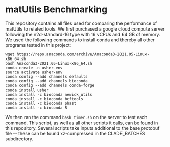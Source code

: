 # matUtils Benchmarking

This repository contains all files used for comparing the performance of matUtils to related tools. We first purchased a google cloud compute server following the n2d-standard-16 type with 16 vCPUs and 64 GB of memory. We used the following commands to install conda and thereby all other programs tested in this project:

```
wget https://repo.anaconda.com/archive/Anaconda3-2021.05-Linux-x86_64.sh  
bash Anaconda3-2021.05-Linux-x86_64.sh  
conda create -n usher-env  
source activate usher-env  
conda config --add channels defaults  
conda config --add channels bioconda  
conda config --add channels conda-forge  
conda install usher  
conda install -c bioconda newick_utils  
conda install -c bioconda bcftools  
conda install -c bioconda phast  
conda install -c bioconda R  
```

We then ran the command `bash timer.sh` on the server to test each command. This script, as well as all other scripts it calls, can be found in this repository. Several scripts take inputs additional to the base protobuf file -- these can be found xz-compressed in the CLADE_BATCHES subdirectory.
